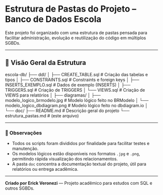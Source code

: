 
# Estrutura de Pastas do Projeto – Banco de Dados Escola

Este projeto foi organizado com uma estrutura de pastas pensada para facilitar administração, evolução e reutilização do código em múltiplos SGBDs.

---

## 📁 Visão Geral da Estrutura
escola-db/
├── ddl/
│ ├── CREATE_TABLE.sql # Criação das tabelas e tipos
│ ├── CONSTRAINTS.sql # Constraints e foreign keys
│ ├── INSERTS_EXEMPLO.sql # Dados de exemplo (INSERTS)
│ ├── TRIGGERS.sql # Criação de TRIGGERS
│ └── VIEWS.sql # Criação de VIEWS para relatórios
│
├── diagramas/
│ ├── modelo_logico_brmodelo.jpg # Modelo lógico feito no BRModelo
│ └── modelo_logico_dbdiagram.png # Modelo lógico feito no dbdiagram.io
│
└── doc/
├── README.md # Descrição geral do projeto
└── estrutura_pastas.md # (este arquivo)


---

### 📌 Observações

- Todos os scripts foram divididos por finalidade para facilitar testes e manutenção.
- Os modelos lógicos estão disponíveis nos formatos `.jpg` e `.png`, permitindo rápida visualização dos relacionamentos.
- A pasta `doc` concentra a documentação textual do projeto, útil para relatórios ou entrega acadêmica.

---

**Criado por Erick Veronezi** — Projeto acadêmico para estudos com SQL e outros SGBDs.
```
